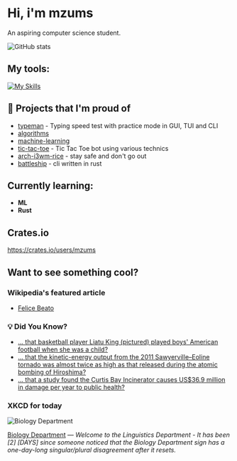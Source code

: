 # Hi, i'm mzums
An aspiring computer science student.  

![GitHub stats](https://github-readme-stats.vercel.app/api?username=mzums&show_icons=true&include_all_commits=true&theme=radical)

## My tools:
  
[![My Skills](https://skillicons.dev/icons?i=rust,python,pytorch,cpp,github,linux,arch,flutter&theme=dark)](https://skillicons.dev)

## 📌 Projects that I'm proud of
<!--PINNED:START-->
- [typeman](https://github.com/mzums/typeman) -  Typing speed test with practice mode in GUI, TUI and CLI 
- [algorithms](https://github.com/mzums/algorithms)
- [machine-learning](https://github.com/mzums/machine-learning)
- [tic-tac-toe](https://github.com/mzums/tic-tac-toe) - Tic Tac Toe bot using various technics
- [arch-i3wm-rice](https://github.com/mzums/arch-i3wm-rice) - stay safe and don't go out
- [battleship](https://github.com/mzums/battleship) - cli written in rust
<!--PINNED:END-->

## Currently learning:
- **ML**
- **Rust**

## Crates.io
https://crates.io/users/mzums

## Want to see something cool?

### Wikipedia's featured article
- <!--WIKI:START-->
  [Felice Beato](https://en.wikipedia.org/wiki/Felice_Beato)
<!--WIKI:END-->

### 💡 Did You Know?
<!--DYK:START-->
  - [... that basketball player Liatu King (pictured) played boys' American football when she was a child?](https://en.wikipedia.org/wiki/Liatu_King)
  - [... that the kinetic-energy output from the 2011 Sawyerville–Eoline tornado was almost twice as high as that released during the atomic bombing of Hiroshima?](https://en.wikipedia.org/wiki/2011_Sawyerville%E2%80%93Eoline_tornado)
  - [... that a study found the Curtis Bay Incinerator causes US$36.9 million in damage per year to public health?](https://en.wikipedia.org/wiki/Curtis_Bay_Incinerator)
<!--DYK:END-->

### XKCD for today
<!--XKCD:START-->
![Biology Department](https://imgs.xkcd.com/comics/biology_department.png)

[Biology Department](https://xkcd.com/3140) — *Welcome to the Linguistics Department - It has been [2] [DAYS] since someone noticed that the Biology Department sign has a one-day-long singular/plural disagreement after it resets.*
<!--XKCD:END-->
